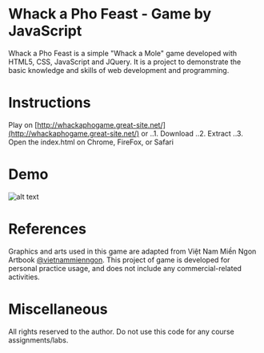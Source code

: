 # Whack a Pho Feast - Game by JavaScript
Whack a Pho Feast is a simple "Whack a Mole" game developed with HTML5, CSS, JavaScript and JQuery. It is a project to demonstrate the basic knowledge and skills of web development and programming. 

# Instructions
Play on [http://whackaphogame.great-site.net/](http://whackaphogame.great-site.net/) or
..1. Download
..2. Extract
..3. Open the index.html on Chrome, FireFox, or Safari

# Demo 
![alt text](https://github.com/lavinotan/whack_a_pho_feast/blob/8d540508be942b04247086f9d17d65d40682546b/whack_a_pho_demo.gif "Game demo")

# References
Graphics and arts used in this game are adapted from Việt Nam Miền Ngon Artbook [@vietnammienngon](https://www.facebook.com/vietnammienngon). This project of game is developed for personal practice usage, and does not include any commercial-related activities. 

# Miscellaneous
All rights reserved to the author. Do not use this code for any course assignments/labs.


